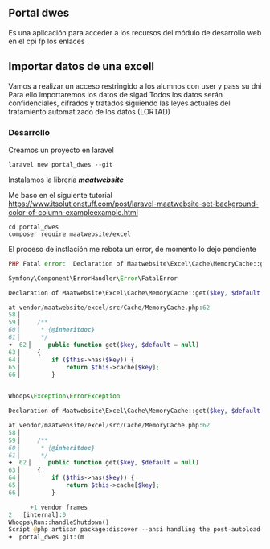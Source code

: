 ## Portal dwes
Es una aplicación para acceder a los recursos del módulo de desarrollo web en el cpi fp los enlaces

## Importar datos de una excell
Vamos a realizar un acceso restringido a los alumnos con user y pass su dni
Para ello importaremos los datos de sigad
Todos los datos serán confidenciales, cifrados y tratados siguiendo las leyes actuales del tratamiento automatizado de los datos (LORTAD)

### Desarrollo
Creamos un proyecto en laravel
```shell
laravel new portal_dwes --git
```
Instalamos la librería ***maatwebsite***
   

Me baso en el siguiente tutorial https://www.itsolutionstuff.com/post/laravel-maatwebsite-set-background-color-of-column-exampleexample.html
```shell
cd portal_dwes
composer require maatwebsite/excel   
```
El proceso de instlación me rebota un error, de momento lo dejo pendiente
```php
PHP Fatal error:  Declaration of Maatwebsite\Excel\Cache\MemoryCache::get($key, $default = null) must be compatible with Psr\SimpleCache\CacheInterface::get(string $key, mixed $default = null): mixed in /home/oem/laravel/portal_dwes/vendor/maatwebsite/excel/src/Cache/MemoryCache.php on line 62

Symfony\Component\ErrorHandler\Error\FatalError

Declaration of Maatwebsite\Excel\Cache\MemoryCache::get($key, $default = null) must be compatible with Psr\SimpleCache\CacheInterface::get(string $key, mixed $default = null): mixed

at vendor/maatwebsite/excel/src/Cache/MemoryCache.php:62
58▕
59▕     /**
60▕      * {@inheritdoc}
61▕      */
➜  62▕     public function get($key, $default = null)
63▕     {
64▕         if ($this->has($key)) {
65▕             return $this->cache[$key];
66▕         }


Whoops\Exception\ErrorException

Declaration of Maatwebsite\Excel\Cache\MemoryCache::get($key, $default = null) must be compatible with Psr\SimpleCache\CacheInterface::get(string $key, mixed $default = null): mixed

at vendor/maatwebsite/excel/src/Cache/MemoryCache.php:62
58▕
59▕     /**
60▕      * {@inheritdoc}
61▕      */
➜  62▕     public function get($key, $default = null)
63▕     {
64▕         if ($this->has($key)) {
65▕             return $this->cache[$key];
66▕         }

      +1 vendor frames 
2   [internal]:0
Whoops\Run::handleShutdown()
Script @php artisan package:discover --ansi handling the post-autoload-dump event returned with error code 255
➜  portal_dwes git:(m
```


